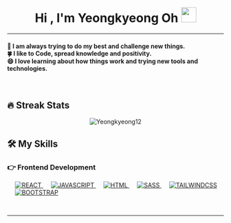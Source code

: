 <h1 align="center">Hi , I'm Yeongkyeong Oh <img src="https://media.giphy.com/media/hvRJCLFzcasrR4ia7z/giphy.gif" width="35"></h1>

<hr/>
<h4 align="left">
  🌱 I am always trying to do my best and challenge new things.
  <br>
  🍀 I like to Code, spread knowledge and positivity.
  <br>
  😄 I love learning about how things work and trying new tools and technologies.
</h4>
<br>

## 🔥 Streak Stats
<p align="center"><img src="https://github-readme-streak-stats.herokuapp.com/?user=Yeongkyeong12&theme=algolia%22%20alt=%22Yeongkyeong12%22" alt="Yeongkyeong12"  /></p>

## 🛠️ My Skills

### 👉 Frontend Development
<p align="left"> 
  &emsp; 
  <a href="https://reactjs.org/" target="_blank"> 
     <img alt="REACT" src="https://img.shields.io/badge/react-%2320232a.svg?style=for-the-badge&logo=react&logoColor=%2361DAFB">
  </a>
  &emsp;
  <a href="https://developer.mozilla.org/en-US/docs/Web/JavaScript" target="_blank"> 
     <img alt="JAVASCRIPT" src="https://img.shields.io/badge/javascript-%23323330.svg?style=for-the-badge&logo=javascript&logoColor=%23F7DF1E">
  </a>
  &emsp;
    <a href="https://www.w3.org/html/" target="_blank"> 
   <img alt="HTML" src="https://img.shields.io/badge/html5-%23E34F26.svg?style=for-the-badge&logo=html5&logoColor=white">
  </a>   
  &emsp;
  <a href="https://getbootstrap.com" target="_blank"> 
    <img alt="SASS" src="https://img.shields.io/badge/SASS-hotpink.svg?style=for-the-badge&logo=SASS&logoColor=white"/>
  </a>
  &emsp;
     <a href="https://tailwindcss.com/" target="_blank"> 
     <img alt="TAILWINDCSS" src="https://img.shields.io/badge/tailwindcss-%2338B2AC.svg?style=for-the-badge&logo=tailwind-css&logoColor=white">
  </a>
  &emsp; 
  <a href="https://getbootstrap.com" target="_blank">
    <img alt="BOOTSTRAP" src="https://img.shields.io/badge/bootstrap-%23563D7C.svg?style=for-the-badge&logo=bootstrap&logoColor=white">
  </a> 
   
</p>

<br/>

<hr/>
